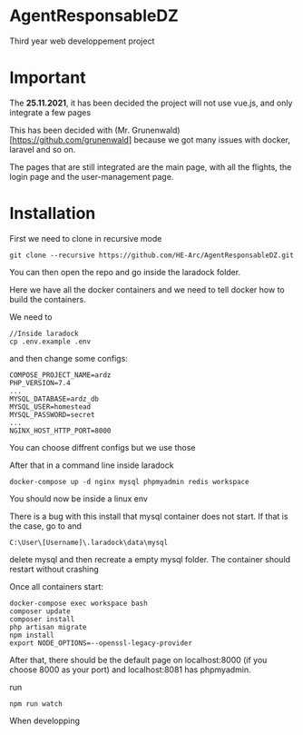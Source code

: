# AgentResponsableDZ

Third year web developpement project

# Important

The **25.11.2021**, it has been decided the project will not use vue.js, and only integrate a few pages

This has been decided with (Mr. Grunenwald)[https://github.com/grunenwald] because we got many issues with docker, laravel and so on.

The pages that are still integrated are the main page, with all the flights, the login page and the user-management page.

# Installation

First we need to clone in recursive mode

```
git clone --recursive https://github.com/HE-Arc/AgentResponsableDZ.git
```

You can then open the repo and go inside the laradock folder.

Here we have all the docker containers and we need to tell docker how to build the containers. 

We need to

```
//Inside laradock
cp .env.example .env
```

and then change some configs:
```
COMPOSE_PROJECT_NAME=ardz
PHP_VERSION=7.4
...
MYSQL_DATABASE=ardz_db
MYSQL_USER=homestead
MYSQL_PASSWORD=secret
...
NGINX_HOST_HTTP_PORT=8000

```

You can choose diffrent configs but we use those

After that in a command line inside laradock
```
docker-compose up -d nginx mysql phpmyadmin redis workspace
```

You should now be inside a linux env

There is a bug with this install that mysql container does not start. If that is the case, go to and 
```
C:\User\[Username]\.laradock\data\mysql
```

delete mysql and then recreate a empty mysql folder. The container should restart without crashing

Once all containers start:
```
docker-compose exec workspace bash
composer update
composer install
php artisan migrate
npm install
export NODE_OPTIONS=--openssl-legacy-provider
```



After that, there should be the default page on localhost:8000 (if you choose 8000 as your port) and localhost:8081 has phpmyadmin.

run
```
npm run watch
```
When developping
